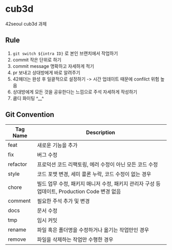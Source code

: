 # cub3d
42seoul cub3d 과제

## Rule
1. ```git switch ${intra ID}``` 로 본인 브랜치에서 작업하기
2. commit 작은 단위로 하기
3. commit message 명확하고 자세하게 적기
4. pr 보내고 상대방에게 바로 알려주기
5. 42헤더는 완성 후 일괄적으로 설정하기 -> 시간 업데이트 때문에 confilct 위험 높음
6. 상대방에게 모든 것을 공유한다는 느낌으로 주석 자세하게 작성하기
7. 큡디 화이팅 ^__^

## Git Convention
|Tag Name|Description|
|--|--|
feat|새로운 기능을 추가
fix|버그 수정
refactor|프로덕션 코드 리팩토링, 에러 수정이 아닌 모든 코드 수정
style|코드 포맷 변경, 세미 콜론 누락, 코드 수정이 없는 경우
chore|빌드 업무 수정, 패키지 매니저 수정, 패키지 관리자 구성 등 업데이트, Production Code 변경 없음
comment|필요한 주석 추가 및 변경
docs|문서 수정
tmp|임시 커밋
rename|파일 혹은 폴더명을 수정하거나 옮기는 작업만인 경우
remove|파일을 삭제하는 작업만 수행한 경우
